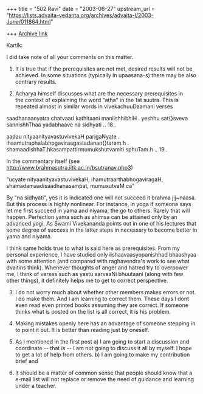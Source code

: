 +++
title = "502 Ravi"
date = "2003-06-27"
upstream_url = "https://lists.advaita-vedanta.org/archives/advaita-l/2003-June/011864.html"

+++
[Archive link](https://lists.advaita-vedanta.org/archives/advaita-l/2003-June/011864.html)

Kartik:

I did take note of all your comments on this matter. 


1) It is true that if the prerequisites are not met, desired results 
will not be achieved. In some situations (typically in upaasana-s) 
there may be also contrary results. 

2) Acharya himself discusses what are the necessary prerequisites in  
the context of explaining the word "atha" in the 1st suutra.  This is 
repeated almost in  similar words in vivekachuuDaamani verses

saadhanaanyatra chatvaari kathitaani maniishhibhiH .
yeshhu sat{}sveva sannishhThaa yadabhaave na sidhyati .. 18..

aadau nityaanityavastuvivekaH parigaNyate .
ihaamutraphalabhogaviraagastadanan{}taram.h .
shamaadishhaT.hkasampattirmumukshutvamiti sphuTam.h .. 19..

In the commentary itself (see 
http://www.brahmasutra.iitk.ac.in/bsutranav.php3)

"ucyate  nityaanityavastuvivekaH, ihamutraarthabhogaviragaH, 
shamadamaadisaadhanasampat, mumuxutvaM ca" 

By "na sidhyati", yes it is indicated one will not succeed it brahma 
jij~naasa.  But this process is highly nonlinear. For instance, in yoga 
if someone says let me first succeed in yama and niyama, the go to 
others. Rarely that will happen. Perfection yama such as ahimsa can be 
attained only by an advanced yogi.   As Swami Vivekananda points out in 
one of his lectures that some degree of success in the latter steps in 
necessary to become better in yama and niyama.

I think same holds true to what is said here as prerequisites. From my 
personal experience, I have studied only iishaavaasyopanishhad 
bhaashyaa with some attention (and compared with raghavendra's work to 
see what dvaitins think). Whenever thoughts of anger and hatred try to 
overpower me, I think of verses such as yastu sarvaaNi bhuutaani (along 
with few other things), it definitely helps me to get to correct 
perspective.


3) I do not worry much about whether other members makes errors or not. 
I do make them. And I am learning to correct them. These days I dont 
even read even printed books assuming they are correct. If someone 
thinks what is posted on the list is all correct, it is his problem.


4) Making mistakes openly here has an advantage of someone stepping in 
to point it out. It is better than reading just by oneself. 


5) As I mentioned in the first post 
a) I am going to start a discussion and coordinate -- that is -- I am 
not going to discuss it all by myself. I hope to get a lot of help from 
others. b) I am going to make my contribution brief and


1) It should be a matter of common sense that people should know that a 
e-mail list will not replace or remove the need of guidance and 
learning under  a teacher. 


